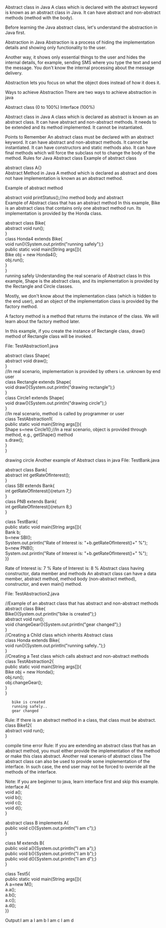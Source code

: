 Abstract class in Java
A class which is declared with the abstract keyword is known as an abstract class in Java. It can have abstract and non-abstract methods (method with the body).

Before learning the Java abstract class, let's understand the abstraction in Java first.

Abstraction in Java
Abstraction is a process of hiding the implementation details and showing only functionality to the user.

Another way, it shows only essential things to the user and hides the internal details, for example, sending SMS where you type the text and send the message. You don't know the internal processing about the message delivery.

Abstraction lets you focus on what the object does instead of how it does it.

Ways to achieve Abstraction
There are two ways to achieve abstraction in java

Abstract class (0 to 100%)
Interface (100%)

Abstract class in Java
A class which is declared as abstract is known as an abstract class. It can have abstract and non-abstract methods. It needs to be extended and its method implemented. It cannot be instantiated.

Points to Remember
An abstract class must be declared with an abstract keyword.
It can have abstract and non-abstract methods.
It cannot be instantiated.
It can have constructors and static methods also.
It can have final methods which will force the subclass not to change the body of the method.
Rules for Java Abstract class
Example of abstract class

abstract class A{}  
Abstract Method in Java
A method which is declared as abstract and does not have implementation is known as an abstract method.

Example of abstract method

abstract void printStatus();//no method body and abstract  
Example of Abstract class that has an abstract method
In this example, Bike is an abstract class that contains only one abstract method run. Its implementation is provided by the Honda class.

abstract class Bike{  
  abstract void run();  
}  
class Honda4 extends Bike{  
void run(){System.out.println("running safely");}  
public static void main(String args[]){  
 Bike obj = new Honda4();  
 obj.run();  
}  
}  
running safely
Understanding the real scenario of Abstract class
In this example, Shape is the abstract class, and its implementation is provided by the Rectangle and Circle classes.

Mostly, we don't know about the implementation class (which is hidden to the end user), and an object of the implementation class is provided by the factory method.

A factory method is a method that returns the instance of the class. We will learn about the factory method later.

In this example, if you create the instance of Rectangle class, draw() method of Rectangle class will be invoked.

File: TestAbstraction1.java

abstract class Shape{  
abstract void draw();  
}  
//In real scenario, implementation is provided by others i.e. unknown by end user  
class Rectangle extends Shape{  
void draw(){System.out.println("drawing rectangle");}  
}  
class Circle1 extends Shape{  
void draw(){System.out.println("drawing circle");}  
}  
//In real scenario, method is called by programmer or user  
class TestAbstraction1{  
public static void main(String args[]){  
Shape s=new Circle1();//In a real scenario, object is provided through method, e.g., getShape() method  
s.draw();  
}  
}  

drawing circle
Another example of Abstract class in java
File: TestBank.java


abstract class Bank{    
abstract int getRateOfInterest();    
}    
class SBI extends Bank{    
int getRateOfInterest(){return 7;}    
}    
class PNB extends Bank{    
int getRateOfInterest(){return 8;}    
}    
    
class TestBank{    
public static void main(String args[]){    
Bank b;  
b=new SBI();  
System.out.println("Rate of Interest is: "+b.getRateOfInterest()+" %");    
b=new PNB();  
System.out.println("Rate of Interest is: "+b.getRateOfInterest()+" %");    
}}    

Rate of Interest is: 7 %
Rate of Interest is: 8 %
Abstract class having constructor, data member and methods
An abstract class can have a data member, abstract method, method body (non-abstract method), constructor, and even main() method.

File: TestAbstraction2.java

//Example of an abstract class that has abstract and non-abstract methods  
 abstract class Bike{  
   Bike(){System.out.println("bike is created");}  
   abstract void run();  
   void changeGear(){System.out.println("gear changed");}  
 }  
//Creating a Child class which inherits Abstract class  
 class Honda extends Bike{  
 void run(){System.out.println("running safely..");}  
 }  
//Creating a Test class which calls abstract and non-abstract methods  
 class TestAbstraction2{  
 public static void main(String args[]){  
  Bike obj = new Honda();  
  obj.run();  
  obj.changeGear();  
 }  
}  

       bike is created
       running safely..
       gear changed
Rule: If there is an abstract method in a class, that class must be abstract.
class Bike12{  
abstract void run();  
}  

compile time error
Rule: If you are extending an abstract class that has an abstract method, you must either provide the implementation of the method or make this class abstract.
Another real scenario of abstract class
The abstract class can also be used to provide some implementation of the interface. In such case, the end user may not be forced to override all the methods of the interface.


Note: If you are beginner to java, learn interface first and skip this example.
interface A{  
void a();  
void b();  
void c();  
void d();  
}  
  
abstract class B implements A{  
public void c(){System.out.println("I am c");}  
}  
  
class M extends B{  
public void a(){System.out.println("I am a");}  
public void b(){System.out.println("I am b");}  
public void d(){System.out.println("I am d");}  
}  
  
class Test5{  
public static void main(String args[]){  
A a=new M();  
a.a();  
a.b();  
a.c();  
a.d();  
}}  

Output:I am a
       I am b
       I am c
       I am d
